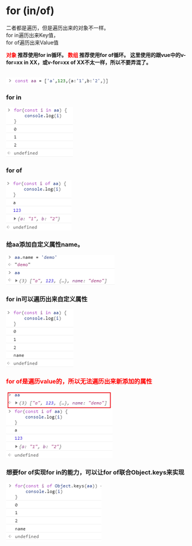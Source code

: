 # for (in/of)

二者都是遍历，但是遍历出来的对象不一样。  
for in遍历出来Key值，  
for of遍历出来Value值  

<b>
  <font color="red">对象</font>
  推荐使用for in循环。  
  <font color="red">数组</font>
  推荐使用for of循环。  
  这里使用的跟vue中的v-for=xx in XX，或v-for=xx of XX不太一样，所以不要弄混了。
</b>  
<br>
<br>

![image](./assets/for-1.png)  
### for in 
![image](./assets/for-2.png)  
### for of 
![image](./assets/for-3.png) 
### 给aa添加自定义属性name。
![image](./assets/for-4.png) 
### for in可以遍历出来自定义属性
![image](./assets/for-5.png) 
### <font color="red">for of是遍历value的，所以无法遍历出来新添加的属性</font>
![image](./assets/for-6.png) 
### 想要for of实现for in的能力，可以让for of联合Object.keys来实现
![image](./assets/for-7.png) 